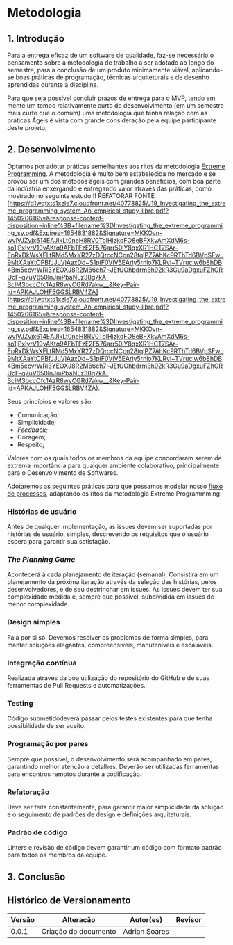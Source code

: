 # Metodologia

## 1. Introdução

Para a entrega eficaz de um software de qualidade, faz-se necessário o pensamento sobre a metodologia de trabalho a ser adotado ao longo do semestre, para a conclusão de um produto minimamente viável, aplicando-se boas práticas de programação, técnicas arquiteturais e de desenho aprendidas durante a disciplina.

Para que seja possível concluir prazos de entrega para o MVP, tendo em mente um tempo relativamente curto de desenvolvimento (em um semestre mais curto que o comum) uma metodologia que tenha relação com as práticas Ágeis é vista com grande consideração pela equipe participante deste projeto.

## 2. Desenvolvimento

Optamos por adotar práticas semelhantes aos ritos da metodologia [Extreme Programming](http://www.extremeprogramming.org/). A metodologia é muito bem estabelecida no mercado e se provou ser um dos métodos ágeis com grandes benefícios, com boa parte da indústria enxergando e entregando valor através das práticas, como mostrado no seguinte estudo !! REFATORAR FONTE: [https://d1wqtxts1xzle7.cloudfront.net/40773825/J19_Investigating_the_extreme_programming_system_An_empirical_study-libre.pdf?1450206165=&response-content-disposition=inline%3B+filename%3DInvestigating_the_extreme_programming_sy.pdf&Expires=1654831882&Signature=MKKOvn-wvlVJZyjx614EAJIkLt0neH8RV0TolHizkqFO8eBFXkvAmXdM6s-so1jPxIyrV19yAKtq9AFbTFzE2F576arr50iY8qxXR1HCT7SAr-EpRxDkWsXFLtRMd5MxYR27zDQrccNCpn28tqlPZ7AhKc9RThTd6BVpSFwu9MtXAaYtOPBfJJuVjAaxDd~S1piF0ViV5EAriy5rnlo7KLRvl~TVruclw6b8hDB4Bm5ecvrWRi3YEOXJ8R2M66ch7~JEtUOhbdrm3h92kR3Gu9aDgxuFZhGRUcF-q7uV650lnJmPbaNLz38g7kA-SclM3bccOfc1AzR8wyCGRd7akw__&Key-Pair-Id=APKAJLOHF5GGSLRBV4ZA](https://d1wqtxts1xzle7.cloudfront.net/40773825/J19_Investigating_the_extreme_programming_system_An_empirical_study-libre.pdf?1450206165=&response-content-disposition=inline%3B+filename%3DInvestigating_the_extreme_programming_sy.pdf&Expires=1654831882&Signature=MKKOvn-wvlVJZyjx614EAJIkLt0neH8RV0TolHizkqFO8eBFXkvAmXdM6s-so1jPxIyrV19yAKtq9AFbTFzE2F576arr50iY8qxXR1HCT7SAr-EpRxDkWsXFLtRMd5MxYR27zDQrccNCpn28tqlPZ7AhKc9RThTd6BVpSFwu9MtXAaYtOPBfJJuVjAaxDd~S1piF0ViV5EAriy5rnlo7KLRvl~TVruclw6b8hDB4Bm5ecvrWRi3YEOXJ8R2M66ch7~JEtUOhbdrm3h92kR3Gu9aDgxuFZhGRUcF-q7uV650lnJmPbaNLz38g7kA-SclM3bccOfc1AzR8wyCGRd7akw__&Key-Pair-Id=APKAJLOHF5GGSLRBV4ZA).

Seus princípios e valores são:

- Comunicação;
- Simplicidade;
- *Feedback;*
- Coragem;
- Respeito;

Valores com os quais todos os membros da equipe concordaram serem de extrema importância para qualquer ambiente colaborativo, principalmente para o Desenvolvimento de Softwares.

Adotaremos as seguintes práticas para que possamos modelar nosso [fluxo de processos](./BPMN.md), adaptando os ritos da metodologia Extreme Programmming:

### Histórias de usuário

Antes de qualquer implementação, as issues devem ser suportadas por histórias de usuário, simples, descrevendo os requisitos que o usuário espera para garantir sua satisfação.

### *The Planning Game*

Acontecerá à cada planejamento de iteração (semanal). Consistirá em um planejamento da próxima iteração através da seleção das histórias, pelos desenvolvedores, e de seu destrinchar em issues. As issues devem ter sua complexidade medida e, sempre que possível, subdividida em issues de menor complexidade.

### Design simples

Fala por si só. Devemos resolver os problemas de forma simples, para manter soluções elegantes, compreensíveis, manuteníveis e escaláveis.

### Integração contínua

Realizada através da boa utilização do repositório do GitHub e de suas ferramentas de Pull Requests e automatizações.

### Testing

Código submetidodeverá passar pelos testes existentes para que tenha possibilidade de ser aceito.

### Programação por pares

Sempre que possível, o desenvolvimento será acompanhado em pares, garantindo melhor atenção a detalhes. Deverão ser utilizadas ferramentas para encontros remotos durante a codificação.

### Refatoração

Deve ser feita constantemente, para garantir maior simplicidade da solução e o seguimento de padrões de design e definições arquiteturais.

### Padrão de código

Linters e revisão de código devem garantir um código com formato padrão para todos os membros da equipe.


## 3. Conclusão


## Histórico de Versionamento

 Versão |       Alteração       |    Autor(es)   |    Revisor
  ---   |          ---          |       ---      |      ---
  0.0.1 |  Criação do documento |  Adrian Soares |